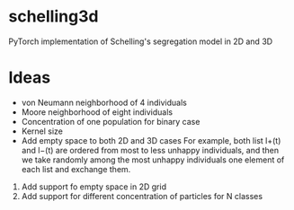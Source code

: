 # schelling3d
PyTorch implementation of Schelling's segregation model in 2D and 3D

# Ideas
- von Neumann neighborhood of 4 individuals
- Moore neighborhood of eight individuals
- Concentration of one population for binary case
- Kernel size
- Add empty space to both 2D and 3D cases
For example, both list l+(t) and l−(t) are ordered from most to less unhappy individuals, and then we take randomly among the most unhappy individuals one element of each list and exchange them.


1. Add support fo empty space in 2D grid
2. Add support for different concentration of particles for N classes

